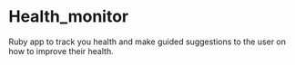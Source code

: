 # Health_monitor
Ruby app to track you health and make guided suggestions to the user on how to improve their health.
